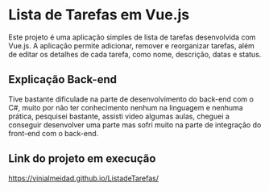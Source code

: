 # Lista de Tarefas em Vue.js

Este projeto é uma aplicação simples de lista de tarefas desenvolvida com Vue.js. A aplicação permite adicionar, remover e reorganizar tarefas, além de editar os detalhes de cada tarefa, como nome, descrição, datas e status.

## Explicação Back-end

Tive bastante dificulade na parte de desenvolvimento do back-end com o C#, muito por não ter conhecimento nenhum na linguagem e nenhuma prática, pesquisei bastante, assisti video algumas aulas, cheguei a conseguir desenvolver uma parte mas sofri muito na parte de integração do front-end com o back-end.

## Link do projeto em execução

https://vinialmeidad.github.io/ListadeTarefas/
